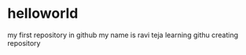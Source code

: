 # helloworld
my first repository in github
my name is ravi teja
 learning githu
 creating repository
 

